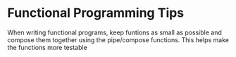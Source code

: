 # Functional Programming Tips

When writing functional programs, keep funtions as small as possible and compose them together using the pipe/compose functions. This helps make the functions more testable